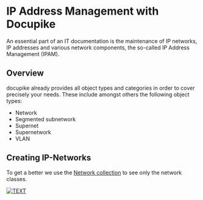 # IP Address Management with Docupike

An essential part of an IT documentation is the maintenance of IP networks, IP addresses and various network components, the so-called IP Address Management (IPAM).

## Overview

docupike already provides all object types and categories in order to cover precisely your needs.
These include amongst others the following object types:

- Network
- Segmented subnetwork
- Supernet
- Supernetwork
- VLAN

## Creating IP-Networks

To get a better we use the [Network collection](../basics/collections.md) to see only the network classes.

[![TEXT](/img/screenshots/ipam/network-finder.png)](/img/screenshots/ipam/network-finder.png)
